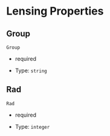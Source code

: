 # Lensing Properties



## Group



`Group`

*   required

*   Type: `string` 

## Rad



`Rad`

*   required

*   Type: `integer` 
